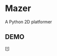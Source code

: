 # Mazer
A Python 2D platformer

## DEMO
[[!](https://media.giphy.com/media/nuUvXhwfCckNqSqSuN/giphy.gif)]
